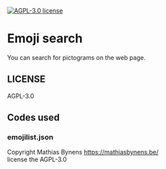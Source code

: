[![AGPL-3.0 license](https://img.shields.io/badge/license-AGPL--3.0-blue.svg?style=flat)](https://opensource.org/licenses/AGPL-3.0)

# Emoji search

You can search for pictograms on the web page.

## LICENSE

AGPL-3.0

## Codes used

### emojilist.json

Copyright Mathias Bynens <https://mathiasbynens.be/>\
license the AGPL-3.0
